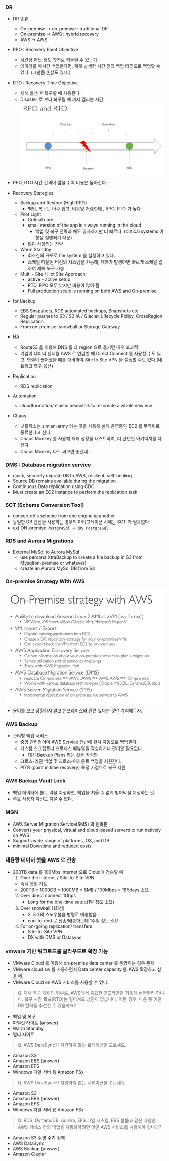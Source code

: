 ### DR
- DR 종류
  - On-premise -> on-premise : traditional DR
  - On-premise -> AWS : hybrid recovery
  - AWS -> AWS
- RPO : Recovery Point Objective
  - 시간상 어느 정도 과거로 되돌릴 수 있는가. 
  - 데이터를 매시간 백업한다면, 재해 발생한 시간 전의 백업 타임으로 백업할 수 있다. (그만큼 손싨도 있다.)
- RTO : Recovery Time Objective
  - 재해 발생 후 복구할 때 사용된다.
  - Disaster 로 부터 복구될 때 까지 걸리는 시간
![img.png](img.png)
- RPO, RTO 시간 간격이 짧을 수록 비용은 높아진다.

- Recovery Stategies
  - Backup and Restore (High RPO)
    - 백업, 복구는 아주 쉽고, 비요잉 저렴한데 , RPO, RTO 가 높다.
  - Pilot Light
    - Critical core
    - small version of the app is always running in the cloud
      - 백업 및 복구 전략과 매우 유사하지만 더 빠르다. (critical systems 이 항상 실행되기 때문)
    - 많이 사용되는 전략
  - Warm Standby
    - 최소한의 규모로 file system 을 실행하고 있다.
    - 스케일 다운된 버전의 시스템을 가동해, 재해가 발생하면 빠르게 스케일 업 하여 재해 복구 가능
  - Multi - Site / Hot Site Approach
    - active - active setup
    - RTO, RPO 모두 낮지만 비용이 많이 듬
    - Full production scale is running on both AWS and On-premise.

- for Backup
  - EBS Snapshots, RDS automated backups, Snapshots etc
  - Regular pushes to S3 / S3 IA / Glacier, Lifecycle Policy, CrossRegion Replication
  - From on-premise: snowball or Storage Gateway
- HA
  - Route53 을 이용해 DNS 를 타 region 으로 옮기면 매우 효과적
  - 기업이 데이터 센터를 AWS 로 연결할 때 Direct Connect 를 사용할 수도 있고, 연결이 끊어졌을 때를 대비하여 Site to Site VPN 을 설정할 수도 있다.(네트워크 복구 옵션)
- Replication
  - RDS replication
- Automation
  - cloudformation/ elastic beanstalk to re-create a whole new env
- Chaos
  - 넷플릭스는 simian-army 라는 것을 사용해 실제 운영중인 EC2 를 무작위로 종료한다고 한다. 
  - Chaos Monkey 를 사용해 재해 상황을 테스트하여, 더 단단한 아키텍쳐를 다진다. 
  - Chaos Monkey 나도 써보면 좋겠네.

### DMS : Database migration service
- quick, securely migrate DB to AWS, resilient, self-healing
- Source DB remains available during the migration
- Continuous Data replication using CDC
- Must create an EC2 instance to perform the replication task

### SCT (Scheme Conversion Tool)
- convert db's scheme from one engine to another
- 동일한 DB 엔진을 사용하는 경우의 마이그레이션 시에는 SCT 가 필요없다. 
- ex) ON-premise `PostgreSql` -> `RDS PostgreSql`

### RDS and Aurora Migrations
- External MySql to Aurora MySql
  - use percona XtraBackup to create a file backup in S3 from Mysql(on-premise or whatever)
  - create an Aurora MySql DB from S3

### On-premise Strategy With AWS
![img_1.png](img_1.png)
- 용어를 보고 당황하지 말고 온프레미스와 관련 있다는 것만 기억해두자. 

### AWS Backup
- 관리형 백업 서비스
  - 중앙 관리형이며 AWS Service 전반에 걸쳐 자동으로 백업한다.
  - 커스텀 스크립트나 프로세스 매뉴얼을 작성하거나 관리할 필요없다.
    - 대신 Backup Plans 라는 것을 작성함
  - 크로스-리젼 백업 및 크로스-어카운트 백업을 지원한다.
  - PITR (point in time recovery) 특정 시점으로 복구 지원

### AWS Backup Vault Lock
- 백업 데이터에 볼트 락을 지정하면, 백업을 지울 수 없게 방어막을 지정하는 것. 
- 루트 사용자 자신도 지울 수 없다. 

### MGN
- AWS Server Migration Service(SMS) 의 진화판 
- Converts your physical, virtual and cloud-based servers to run natively on AWS
- Supports wide range of platforms, OS, and DB
- minimal Downtime and reduced costs

### 대용량 데이터 셋을 AWS 로 전송
- 200TB data 를 100Mbs internet 으로 Cloud에 전송할 때
  1. Over the Internet / Site-to-Site VPN
    - 즉시 셋업 가능
    - 200TB * 1000GB * 1000MB * 8MB / 100Mbps = 185days 소요
  2. Over direct connect 1Gbps
     - Long for the one-time setup(1달 정도 소요)
  3. Over snowball (1회성)
     - 2, 3개의 스노우볼을 병렬로 배송받음
     - end-to-end 로 전송/배송하는데 1주일 정도 소요
  4. For on-going replication/ transfers 
     - Site-to-Site VPN
     - DX with DMS or Datasync

### vmware 기반 워크로드를 클라우드로 확장 가능
  - VMware Cloud 를 이용해 on-premise data center 를 운영하는 경우 존재
  - VMware cloud sw 를 사용하면서 Data center capacity 를 AWS 확장하고 싶을 떼,
  - VMware Cloud on AWS 서비스를 사용할 수 있다.


> Q. 재해 복구 계획의 일부로, AWS에서 중요한 인프라만을 가동해 실행하려 합니다. 복구 시간 목표(RTO)는 길어져도 상관이 없습니다. 이런 경우, 다음 중 어떤 DR 전략을 추천할 수 있을까요?
- 백업 및 복구
- 파일럿 라이트 (answer)
- Warm Standby
- 멀티 사이트

> Q. AWS DataSync가 지원하지 않는 로케이션을 고르세요.
- Amazon S3
- Amazon EBS (answer)
- Amazon EFS
- Windows 파일 서버 용 Amazon FSx

> Q. AWS DataSync가 지원하지 않는 로케이션을 고르세요.
- Amazon S3
- Amazon EBS (answer)
- Amazon EFS
- Windows 파일 서버 용 Amazon FSx

> Q. RDS, DynamoDB, Aurora, EFS 파일 시스템, EBS 볼륨과 같은 다양한 AWS 서비스 간의 백업을 자동화하려면 어떤 AWS 서비스를 사용해야 합니까?
- Amazon S3 수명 주기 정책
- AWS DataSync
- AWS Backup (answer)
- Amazon Glacier

